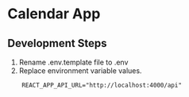 # Calendar App

## Development Steps

1. Rename .env.template file to .env
2. Replace environment variable values.

```
    REACT_APP_API_URL="http://localhost:4000/api"
    
```